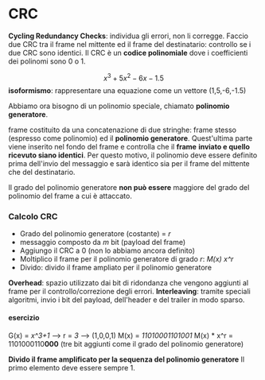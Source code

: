 # CRC

**Cycling Redundancy Checks**: individua gli errori, non li corregge.
Faccio due CRC tra il frame nel mittente ed il frame del destinatario: controllo se i due CRC sono identici.
Il CRC è un **codice polinomiale** dove i coefficienti dei polinomi sono 0 o 1.

$$
x^3+5x^2-6x-1.5
$$
**isoformismo**: rappresentare una equazione come un vettore (1,5,-6,-1.5)

Abbiamo ora bisogno di un polinomio speciale, chiamato **polinomio generatore**.

frame costituito da una concatenazione di due stringhe: frame stesso (espresso come polinomio) ed il **polinomio generatore**.
Quest'ultima parte viene inserito nel fondo del frame e controlla che il **frame** **inviato e quello ricevuto siano identici**.
Per questo motivo, il polinomio deve essere definito prima dell'invio del messaggio e sarà identico sia per il frame del mittente che del destinatario.

Il grado del polinomio generatore **non può essere** maggiore del grado del polinomio del frame a cui è attaccato.


### Calcolo CRC
- Grado del polinomio generatore (costante) = *r*
- messaggio composto da *m* bit (payload del frame)
- Aggiungo il CRC a 0 (non lo abbiamo ancora definito)
- Moltiplico il frame per il polinomio generatore di grado *r*:  *M(x) x^r*
- Divido: divido il frame ampliato per il polinomio generatore
 
**Overhead**: spazio utilizzato dai bit di ridondanza che vengono aggiunti al frame per il controllo/correzione degli errori.
**Interleaving**: tramite speciali algoritmi, invio i bit del payload, dell'header e del trailer in modo sparso.


#### esercizio
G(x) = *x^3+1* --> r = *3* --> (1,0,0,1)
M(x) = *11010001101001*
M(x) * x^r = 1101000110**000** (tre bit aggiunti come il grado del polinomio generatore)

**Divido il frame amplificato per la sequenza del polinomio generatore**
Il primo elemento deve essere sempre 1.





